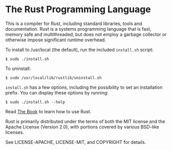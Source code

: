 # The Rust Programming Language

This is a compiler for Rust, including standard libraries, tools and
documentation. Rust is a systems programming language that is fast,
memory safe and multithreaded, but does not employ a garbage collector
or otherwise impose significant runtime overhead.

To install to /usr/local (the default), run the included `install.sh` script:

    $ sudo ./install.sh

To uninstall:

    $ sudo /usr/local/lib/rustlib/uninstall.sh

`install.sh` has a few options, including the possibility to set an installation
prefix. You can display these options by running:

    $ sudo ./install.sh --help

Read [The Book](https://doc.rust-lang.org/book/index.html) to learn how
to use Rust.

Rust is primarily distributed under the terms of both the MIT license
and the Apache License (Version 2.0), with portions covered by various
BSD-like licenses.

See LICENSE-APACHE, LICENSE-MIT, and COPYRIGHT for details.
